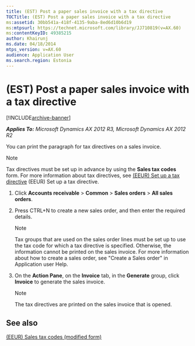 ```yaml
---
title: (EST) Post a paper sales invoice with a tax directive
TOCTitle: (EST) Post a paper sales invoice with a tax directive
ms:assetid: 30bb541a-418f-4135-9aba-8ed6d10b6d19
ms:mtpsurl: https://technet.microsoft.com/library/JJ710819(v=AX.60)
ms:contentKeyID: 49385215
author: Khairunj
ms.date: 04/18/2014
mtps_version: v=AX.60
audience: Application User
ms.search.region: Estonia
---
```


# (EST) Post a paper sales invoice with a tax directive 


[!INCLUDE[archive-banner](includes/archive-banner.md)]


_**Applies To:** Microsoft Dynamics AX 2012 R3, Microsoft Dynamics AX 2012 R2_

You can print the paragraph for tax directives on a sales invoice.


> [!NOTE]
> <P>Tax directives must be set up in advance by using the <STRONG>Sales tax codes</STRONG> form. For more information about tax directives, see <A href="eeur-set-up-a-tax-directive.md">(EEUR) Set up a tax directive</A> (EEUR) Set up a tax directive.</P>



1.  Click **Accounts receivable** \> **Common** \> **Sales orders** \> **All sales orders**.

2.  Press CTRL+N to create a new sales order, and then enter the required details.
    

    > [!NOTE]
    > <P>Tax groups that are used on the sales order lines must be set up to use the tax code for which a tax directive is specified. Otherwise, the information cannot be printed on the sales invoice. For more information about how to create a sales order, see "Create a Sales order" in Application user Help.</P>



3.  On the **Action Pane**, on the **Invoice** tab, in the **Generate** group, click **Invoice** to generate the sales invoice.
    

    > [!NOTE]
    > <P>The tax directives are printed on the sales invoice that is opened.</P>



## See also

[(EEUR) Sales tax codes (modified form)](https://technet.microsoft.com/library/jj710689\(v=ax.60\))

  


